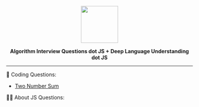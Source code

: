 <p align='center'>
  <img src='https://upload.wikimedia.org/wikipedia/commons/thumb/9/99/Unofficial_JavaScript_logo_2.svg/512px-Unofficial_JavaScript_logo_2.svg.png'  width='100'>
</p>
<p align='center' style='font-weight: bold;'>
  <b>Algorithm Interview Questions dot JS + Deep Language Understanding dot JS</b>
</p>

---

:dart: Coding Questions:
- [Two Number Sum](./coding_questions/two_number_sum.md)

:teacher: About JS Questions:
